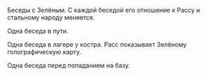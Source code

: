 Беседы с Зелёным.
С каждой беседой его отношение к Рассу и стальному народу меняется.

Одна беседа в пути.

Одна беседа в лагере у костра.
Расс показывает Зелёному голографическую карту.

Одна беседа перед попаданием на базу.
